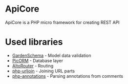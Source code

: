 # ApiCore
ApiCore is a PHP micro framework for creating REST API
# Used libraries

- [GardenSchema](https://github.com/vanilla/garden-schema) - Model data validation
- [PicORM](https://github.com/iNem0o/PicORM) - Database layer
- [AltoRouter](https://github.com/dannyvankooten/AltoRouter) - Routing
- [php-urljoin](https://github.com/fluffy-critter/php-urljoin) - Joining URL parts
- [php-annotations](https://github.com/pgraham/php-annotations) - Parsing annotations from comments


